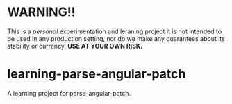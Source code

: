 WARNING!!
==========
This is a *personal* experimentation and leraning project it is not intended to be used in any production setting, nor do we make any guarantees about its stability or currency. **USE AT YOUR OWN RISK.**

learning-parse-angular-patch
============================
A learning project for parse-angular-patch. 

